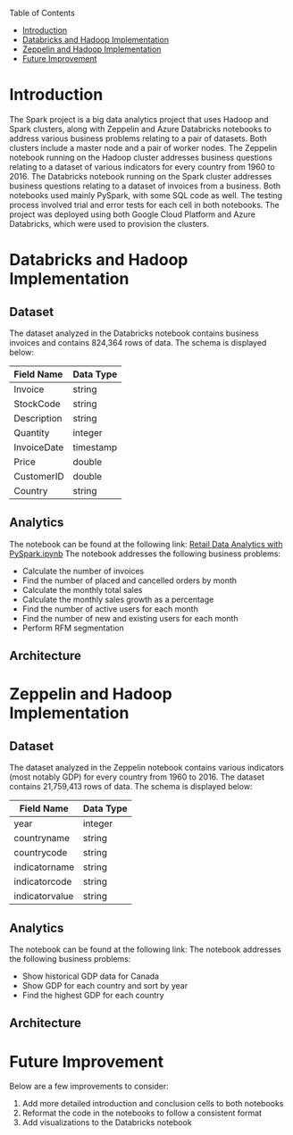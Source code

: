 Table of Contents
* [Introduction](#Introduction)
* [Databricks and Hadoop Implementation](#Databricks-and-Hadoop-Implementation)
* [Zeppelin and Hadoop Implementation](#Zeppelin-and-Hadoop-Implementation)
* [Future Improvement](#Future-Improvement)

# Introduction

The Spark project is a big data analytics project that uses Hadoop and Spark clusters, 
    along with Zeppelin and Azure Databricks notebooks to address various business problems relating to a pair of datasets.
Both clusters include a master node and a pair of worker nodes.
The Zeppelin notebook running on the Hadoop cluster addresses business questions relating to a dataset of various indicators for every country from 1960 to 2016.
The Databricks notebook running on the Spark cluster addresses business questions relating to a dataset of invoices from a business.
Both notebooks used mainly PySpark, with some SQL code as well.
The testing process involved trial and error tests for each cell in both notebooks.
The project was deployed using both Google Cloud Platform and Azure Databricks, which were used to provision the clusters.

# Databricks and Hadoop Implementation
## Dataset

The dataset analyzed in the Databricks notebook contains business invoices and contains 824,364 rows of data.
The schema is displayed below:

| Field Name  | Data Type   |
|:------------|-------------|
| Invoice     | string      |
| StockCode   | string      |
 | Description | string      |
 | Quantity    | integer     |
 | InvoiceDate | timestamp   |
 | Price       | double      |
 | CustomerID  | double      |
 | Country     | string      |

## Analytics

The notebook can be found at the following link: [Retail Data Analytics with PySpark.ipynb](https://github.com/jarviscanada/jarvis_data_eng_JoshWessel/blob/master/spark/notebook/Retail%20Data%20Analytics%20with%20PySpark.ipynb)
The notebook addresses the following business problems:
- Calculate the number of invoices
- Find the number of placed and cancelled orders by month
- Calculate the monthly total sales
- Calculate the monthly sales growth as a percentage
- Find the number of active users for each month
- Find the number of new and existing users for each month
- Perform RFM segmentation

## Architecture



# Zeppelin and Hadoop Implementation
## Dataset

The dataset analyzed in the Zeppelin notebook contains various indicators (most notably GDP) for every country from 1960 to 2016.
The dataset contains 21,759,413 rows of data.
The schema is displayed below:

| Field Name     | Data Type |
|----------------|-----------|
| year           | integer   |
| countryname    | string    |
| countrycode    | string    |
| indicatorname  | string    |
| indicatorcode  | string    |
| indicatorvalue | string    |

## Analytics

The notebook can be found at the following link:
The notebook addresses the following business problems:
- Show historical GDP data for Canada
- Show GDP for each country and sort by year
- Find the highest GDP for each country

## Architecture



# Future Improvement
Below are a few improvements to consider:
1. Add more detailed introduction and conclusion cells to both notebooks
2. Reformat the code in the notebooks to follow a consistent format
3. Add visualizations to the Databricks notebook